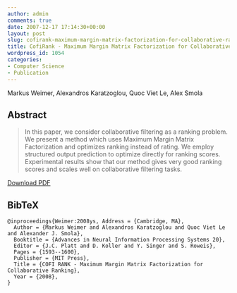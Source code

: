 ```yaml
---
author: admin
comments: true
date: 2007-12-17 17:14:30+00:00
layout: post
slug: cofirank-maximum-margin-matrix-factorization-for-collaborative-ranking
title: CofiRank - Maximum Margin Matrix Factorization for Collaborative Ranking
wordpress_id: 1054
categories:
- Computer Science
- Publication
---
```


Markus Weimer, Alexandros Karatzoglou, Quoc Viet Le, Alex Smola


## Abstract




<blockquote>In this paper, we consider collaborative filtering as a ranking problem. We present a method which uses Maximum Margin Matrix Factorization and optimizes ranking instead of rating. We employ structured output prediction to optimize directly for ranking scores. Experimental results show that our method gives very good ranking scores and scales well on collaborative filtering tasks.</blockquote>


[Download PDF](http://cs.markusweimer.com/pub/2007-NIPS.pdf)


## BibTeX



    
    @inproceedings{Weimer:2008ys, Address = {Cambridge, MA}, 
      Author = {Markus Weimer and Alexandros Karatzoglou and Quoc Viet Le and Alexander J. Smola}, 
      Booktitle = {Advances in Neural Information Processing Systems 20}, 
      Editor = {J.C. Platt and D. Koller and Y. Singer and S. Roweis}, 
      Pages = {1593--1600}, 
      Publisher = {MIT Press}, 
      Title = {COFI RANK - Maximum Margin Matrix Factorization for Collaborative Ranking}, 
      Year = {2008}, 
    }
